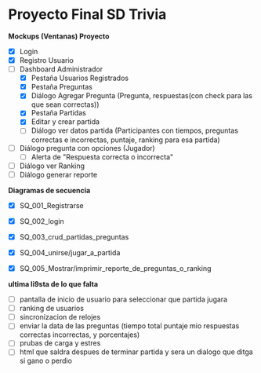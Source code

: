 ﻿# Proyecto Final SD Trivia

**Mockups (Ventanas) Proyecto**

- [x] Login
- [x] Registro Usuario
- [ ] Dashboard Administrador
   - [x] Pestaña Usuarios Registrados
   - [x] Pestaña Preguntas
   - [x] Diálogo Agregar Pregunta (Pregunta, respuestas(con check para las que sean correctas))
   - [x] Pestaña Partidas
   - [x] Editar y crear partida 	
   - [ ] Diálogo ver datos partida (Participantes con tiempos, preguntas correctas e incorrectas, puntaje, ranking para esa partida)
- [ ] Diálogo pregunta con opciones (Jugador)
   - [ ] Alerta de "Respuesta correcta o incorrecta"
- [ ] Diálogo ver Ranking
- [ ] Diálogo generar reporte

**Diagramas de secuencia**

- [x] SQ_001_Registrarse
- [x] SQ_002_login
- [x] SQ_003_crud_partidas_preguntas
- [x] SQ_004_unirse/jugar_a_partida
- [x] SQ_005_Mostrar/imprimir_reporte_de_preguntas_o_ranking





**ultima li9sta de lo que falta**

- [ ] pantalla de inicio de usuario para seleccionar que partida jugara
- [ ] ranking de usuarios
- [ ] sincronizacion de relojes
- [ ] enviar la data de las preguntas (tiempo total puntaje mio respuestas correctas incorrectas, y porcentajes)
- [ ] prubas de carga y estres
- [ ] html que saldra despues de terminar partida y sera un dialogo que ditga si gano o perdio

